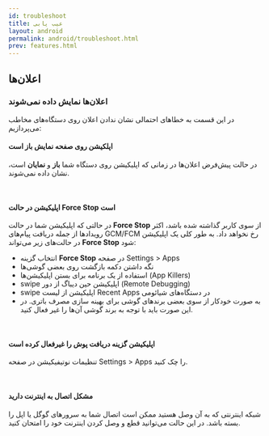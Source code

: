 ```yaml
---
id: troubleshoot
title: عیب یابی 
layout: android
permalink: android/troubleshoot.html
prev: features.html
---
```


## اعلان‌ها
###  اعلان‌ها نمایش داده نمی‌شوند
در این قسمت به خطاهای احتمالی نشان ندادن اعلان روی دستگاه‌های مخاطب می‌پردازیم: 

#### اپلکیشن روی صفحه نمایش باز است
در حالت پیش‌فرض اعلان‌ها در زمانی که اپلیکیشن روی دستگاه شما **باز** و **نمایان** است، نشان داده نمی‌شوند.

<Br>

#### اپلیکیشن در حالت Force Stop است

در حالتی که اپلیکیشن شما در حالت **Force Stop** از سوی کاربر گذاشته شده باشد، اکثر رویداد‌ها از جمله دریافت پیام‌های GCM/FCM رخ نخواهد داد. به طور کلی یک اپلیکیشن در حالت‌های زیر می‌تواند **Force Stop** شود: 
- انتخاب گزینه **Force Stop** در صفحه Settings > Apps
- نگه‌ داشتن دکمه بازگشت روی بعضی گوشی‌ها 
- استفاده از یک برنامه برای بستن اپلیکیشن‌ها (App Killers)
- swipe اپلیکیشن حین دیباگ از دور (Remote Debugging)
- swipe اپلیکیشن از لیست Recent Apps در دستگاه‌های شیائومی
- به صورت خودکار از سوی بعضی برندهای گوشی برای بهینه سازی مصرف باتری. در این صورت باید با توجه به برند گوشی آن‌ها را غیر فعال کنید.

<Br>

#### اپلیکیشن گزینه دریافت پوش را غیر‌فعال کرده است
 تنظیمات نوتیفیکیشن در صفحه Settings > Apps را چک کنید.

<Br>

#### مشکل اتصال به اینترنت دارید
شبکه اینترنتی که به آن وصل هستید ممکن است اتصال شما به سرورهای گوگل یا اپل را بسته باشد. در این حالت می‌توانید قطع و وصل کردن اینترنت خود را امتحان کنید.

<Br>
